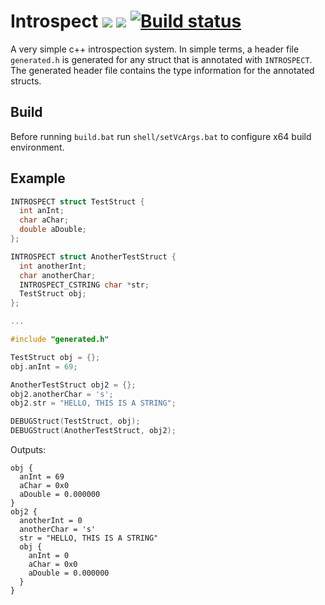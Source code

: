 # Introspect [![][img_license]](#license) [![][img_loc]][loc] [![Build status](https://ci.appveyor.com/api/projects/status/8w3txwv9ijiuc3g0?svg=true)](https://ci.appveyor.com/project/AntonHakansson/introspect)

[img_license]: https://img.shields.io/badge/License-MIT_or_Apache_2.0-blue.svg
[img_loc]: https://tokei.rs/b1/github/AntonHakansson/introspect
[loc]: https://github.com/Aaronepower/tokei

A very simple c++ introspection system. 
In simple terms, a header file `generated.h` is generated for any struct that is annotated with `INTROSPECT`.
The generated header file contains the type information for the annotated structs.

## Build
Before running `build.bat` run `shell/setVcArgs.bat` to configure x64 build environment.

## Example
```c++
INTROSPECT struct TestStruct {
  int anInt;
  char aChar;
  double aDouble;
};

INTROSPECT struct AnotherTestStruct {
  int anotherInt;
  char anotherChar;
  INTROSPECT_CSTRING char *str;
  TestStruct obj;
};

...

#include "generated.h"

TestStruct obj = {};
obj.anInt = 69;

AnotherTestStruct obj2 = {};
obj2.anotherChar = 's';
obj2.str = "HELLO, THIS IS A STRING";

DEBUGStruct(TestStruct, obj);
DEBUGStruct(AnotherTestStruct, obj2);
```

Outputs:
```
obj {
  anInt = 69
  aChar = 0x0
  aDouble = 0.000000
}
obj2 {
  anotherInt = 0
  anotherChar = 's'
  str = "HELLO, THIS IS A STRING"
  obj {
    anInt = 0
    aChar = 0x0
    aDouble = 0.000000
  }
}
```
